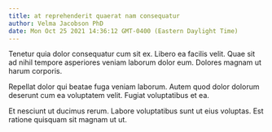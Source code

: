 ```yaml
---
title: at reprehenderit quaerat nam consequatur
author: Velma Jacobson PhD
date: Mon Oct 25 2021 14:36:12 GMT-0400 (Eastern Daylight Time)
---
```

Tenetur quia dolor consequatur cum sit ex. Libero ea facilis velit. Quae sit ad nihil tempore asperiores veniam laborum dolor eum. Dolores magnam ut harum corporis.

 Repellat dolor qui beatae fuga veniam laborum. Autem quod dolor dolorum deserunt cum ea voluptatem velit. Fugiat voluptatibus et ea.

 Et nesciunt ut ducimus rerum. Labore voluptatibus sunt ut eius voluptas. Est ratione quisquam sit magnam ut ut.